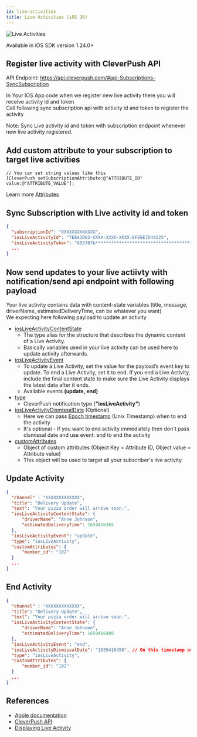 ```yaml
---
id: live-activities
title: Live Activities (iOS 16)
---
```


![Live Activities](https://static.cleverpush.com/docs/live_activity_demo.gif)

Available in iOS SDK version 1.24.0+

## Register live activity with CleverPush API

API Endpoint: https://api.cleverpush.com/#api-Subscriptions-SyncSubscription

In Your IOS App code when we register new live activity there you will receive activity id and token <br />
Call following sync subscription api with activity id and token to register the activity

Note: Sync Live activity id and token with subscription endpoint whenever new live activity registered.

## Add custom attribute to your subscription to target live activities 
```
// You can set string values like this
[CleverPush setSubscriptionAttribute:@"ATTRIBUTE_ID" value:@"ATTRIBUTE_VALUE"];
```
Learn more [Attributes](https://developers.cleverpush.com/docs/sdks/ios/methods#attributes)

## Sync Subscription with Live activity id and token

```json
{
  "subscriptionId": "XXXXXXXXXXXXX",
  "iosLiveActivityId": "7EEA1D62-XXXX-XXXX-XXXX-EFEEE7D44125",
  "iosLiveActivityToken": "805787b***************************************46f06",
  ...
}
```

## Now send updates to your live actiivty with notification/send api endpoint with following payload

Your live activity contains data with content-state variables (title, message, driverName, estimatedDeliveryTime, can be whatever you want) <br />
We expecting here following payload to update an activity <br />

- [iosLiveActivityContentState](https://developer.apple.com/documentation/activitykit/activity/contentstate-swift.typealias)
  - The type alias for the structure that describes the dynamic content of a Live Activity.
  - Basically variables used in your live activity can be used here to update activity afterwards.
- [iosLiveActivityEvent](https://developer.apple.com/documentation/activitykit/updating-and-ending-your-live-activity-with-activitykit-push-notifications)
  - To update a Live Activity, set the value for the payload’s event key to update. To end a Live Activity, set it to end. If you end a Live Activity, include the final content state to make sure the Live Activity displays the latest data after it ends.
  - Available events **(update, end)**
- [type](https://api.cleverpush.com/#api-Notifications-SendNotification)
  - CleverPush notification type (**"iosLiveActivity"**)
- [iosLiveActivityDismissalDate](https://developer.apple.com/documentation/activitykit/activityuidismissalpolicy) (Optional)
  - Here we can pass [Epoch timestamp](https://www.epochconverter.com/) (Unix Timestamp) when to end the activity
  - It's optional - If you want to end activity immediately then don't pass dismissal date and use event: end to end the activity
- [customAttributes](https://api.cleverpush.com/#api-Notifications-SendNotification)
  - Object of custom attributes (Object Key = Attribute ID, Object value = Attribute value)
  - This object will be used to target all your subscriber's live activity

## Update Activity

```json
{
  "channel" : "XXXXXXXXXXXXX",
  "title": "Delivery Update",
  "text": "Your pizza order will arrive soon.",
  "iosLiveActivityContentState": {
      "driverName": "Anne Johnson",
      "estimatedDeliveryTime": 1659416365
  },
  "iosLiveActivityEvent": "update",
  "type": "iosLiveActivity",
  "customAttributes": {
      "member_id": "102"
  }
  ...
}
```

## End Activity

```json
{
  "channel" : "XXXXXXXXXXXXX",
  "title": "Delivery Update",
  "text": "Your pizza order will arrive soon.",
  "iosLiveActivityContentState": {
      "driverName": "Anne Johnson",
      "estimatedDeliveryTime": 1659416400
  },
  "iosLiveActivityEvent": "end",
  "iosLiveActivityDismissalDate": "1659416450", // On this timestamp activity will be ended
  "type": "iosLiveActivity",
  "customAttributes": {
      "member_id": "102"
  }
  ...
}
```

## References 

- [Apple documentation](https://developer.apple.com/documentation/activitykit/updating-and-ending-your-live-activity-with-activitykit-push-notifications)
- [CleverPush API](https://api.cleverpush.com/)
- [Displaying Live Activity](https://developer.apple.com/documentation/activitykit/displaying-live-data-with-live-activities)